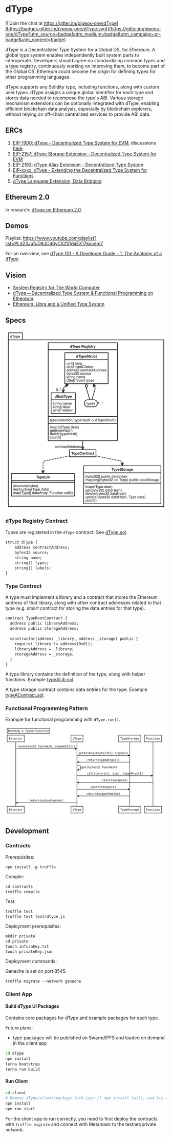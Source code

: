 # dType

[![Join the chat at https://gitter.im/pipeos-one/dType](https://badges.gitter.im/pipeos-one/dType.svg)](https://gitter.im/pipeos-one/dType?utm_source=badge&utm_medium=badge&utm_campaign=pr-badge&utm_content=badge)

dType is a Decentralized Type System for a Global OS, for Ethereum. A global type system enables independently built system parts to interoperate. Developers should agree on standardizing common types and a type registry, continuously working on improving them, to become part of the Global OS. Ethereum could become the origin for defining types for other programming languages.

dType supports any Solidity type, including functions, along with custom user types. dType assigns a unique global identifier for each type and stores data needed to recompose the type's ABI. Various storage mechanism extensions can be optionally integrated with dType, enabling efficient blockchain data analysis, especially by blockchain explorers, without relying on off-chain centralized services to provide ABI data.

## ERCs
1. [EIP-1900: dType - Decentralized Type System for EVM](http://eips.ethereum.org/EIPS/eip-1900), discussions [here](https://github.com/ethereum/EIPs/issues/1882)
2. [EIP-2157: dType Storage Extension - Decentralized Type System for EVM](http://eips.ethereum.org/EIPS/eip-2157)
3. [EIP-2193: dType Alias Extension - Decentralized Type System](http://eips.ethereum.org/EIPS/eip-2193)
4. [EIP-xxxx: dType - Extending the Decentralized Type System for Functions](https://github.com/ethereum/EIPs/issues/1921)
5. [dType Language Extension, Data Bridging](https://github.com/loredanacirstea/EIPs/blob/d6fbbff5f1a1ecfa1eee6f8efa4ca3d896303e38/EIPS/eip-dtype_language.md)

## Ethereum 2.0

In research: [dType on Ethereum 2.0](./docs/dType_Ethereum_2.0.md).

## Demos

Playlist: https://www.youtube.com/playlist?list=PL323JufuD9JC46yClCf5fdaEX17kocem7

For an overview, see [dType 101 - A Developer Guide - 1. The Anatomy of a dType](https://youtu.be/zcq2di8QIUE)

## Vision

- [System Registry for The World Computer](https://medium.com/@loredana.cirstea/a-vision-of-a-system-registry-for-the-world-computer-be1dc2da7cae)
- [dType — Decentralized Type System & Functional Programming on Ethereum](https://medium.com/@loredana.cirstea/dtype-decentralized-type-system-functional-programming-on-ethereum-4f7666377c9f)
- [Ethereum, Libra and a Unified Type System](https://medium.com/@loredana.cirstea/ethereum-libra-and-a-unified-type-system-7cafa6ea0bc0)


## Specs

![dType](/docs/images/dType.png)

### dType Registry Contract

Types are registered in the `dType` contract. See [dType.sol](/contracts/contracts/dType.sol).


```
struct dType {
    address contractAddress;
    bytes32 source;
    string name;
    string[] types;
    string[] labels;
}

```

### Type Contract

A type must implement a library and a contract that stores the Ethereum address of that library, along with other contract addresses related to that type (e.g. smart contract for storing the data entries for that type).

```
contract TypeRootContract {
  address public libraryAddress;
  address public storageAddress;

  constructor(address _library, address _storage) public {
    require(_library != address(0x0));
    libraryAddress = _library;
    storageAddress = _storage;
  }
}
```

A type library contains the definition of the type, along with helper functions.
Example [typeALib.sol](/contracts/contracts/dtypes/typeALib.sol).

A type storage contract contains data entries for the type.
Example [typeAContract.sol](/contracts/contracts/dtypes/typeAContract.sol).

### Functional Programming Pattern

Example for functional programming with `dType.run()`.

![runExample](/docs/images/seq-typedFunc.svg)

## Development

### Contracts

Prerequisites:

```
npm install -g truffle
```

Compile:

```
cd contracts
truffle compile
```

Test:

```
truffle test
truffle test test/dtype.js
```

Deployment prerequisites:

```
mkdir private
cd private
touch infuraKey.txt
touch privateKey.json
```

Deployment commands:

Ganache is set on port 8545.

```
truffle migrate --network ganache
```

### Client App

#### Build dType UI Packages

Contains core packages for dType and example packages for each type.

Future plans:
- type packages will be published on Swarm/IPFS and loaded on demand in the client app

```sh
cd dType
npm install
lerna bootstrap
lerna run build
```

#### Run Client

```sh
cd client
# Remove dType/client/package-lock.json if npm install fails, and try again
npm install
npm run start
```

For the client app to run correctly, you need to first deploy the contracts with `truffle migrate` and connect with Metamask to the testnet/private network.
